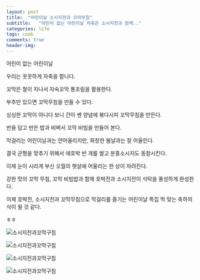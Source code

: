 ```yaml
---
layout: post
title:  "어린이날 소시지전과 꼬막무침"
subtitle:   "어린이 없는 어린이날 자축은 소시지전과 함께.."
categories: life
tags: cook
comments: true
header-img: 
---
```


어린이 없는 어린이날 

우리는 꿋꿋하게 자축을 합니다.  

꼬막은 철이 지나서 자숙꼬막 통조림을 활용한다.

부추만 있으면 꼬막무침을 만들 수 있다.

싱싱한 꼬막이 아니다 보니 간이 쎈 양념에 볶다시피 꼬막무침을 만든다. 

반을 담고 반은 밥과 비벼서 꼬막 비빔을 만들어 본다. 

막걸리는 어린이날과는 안어울리지만, 화창한 봄날과는 잘 어울린다. 

결국 균형을 맞추기 위해서 애호박 반 개를 썰고 분홍소시지도 동참시킨다. 

이제 눈이 시리게 부신 오월의 햇살에 어울리는 한 상이 차려진다. 

강한 맛의 꼬막 무침, 꼬막 비빔밥과 함께 호박전과 소시지전이 식탁을 풍성하게 완성한다. 

이제 호박전, 소시지전과 꼬막무침으로 막걸리를 즐기는 어린이날 특집 딱 맞는 축하의식이 될 것 같다.  

ㅎㅎ

 ![소시지전과꼬막구침](https://youngsungson.github.io/assets/img/life/cook/20220505-life-cook-jeon1.jpg)
 
 ![소시지전과꼬막구침](https://youngsungson.github.io/assets/img/life/cook/20220505-life-cook-jeon2.jpg)
 
 ![소시지전과꼬막구침](https://youngsungson.github.io/assets/img/life/cook/20220505-life-cook-jeon3.jpg)
 
 ![소시지전과꼬막구침](https://youngsungson.github.io/assets/img/life/cook/20220505-life-cook-jeon4.jpg)
 
 
 
 
 
 
